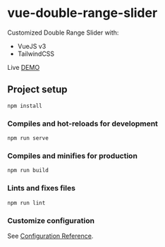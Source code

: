 # vue-double-range-slider

Customized Double Range Slider with: 
- VueJS v3
- TailwindCSS

Live [DEMO](https://vercel.com/makaraman/vue-double-range-slider)


## Project setup
```
npm install
```

### Compiles and hot-reloads for development
```
npm run serve
```

### Compiles and minifies for production
```
npm run build
```

### Lints and fixes files
```
npm run lint
```

### Customize configuration
See [Configuration Reference](https://cli.vuejs.org/config/).
